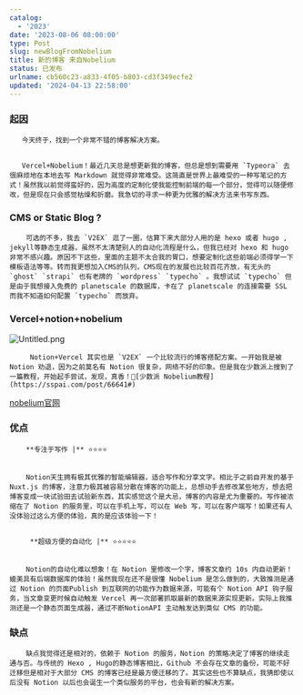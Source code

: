 ```yaml
---
catalog:
  - '2023'
date: '2023-08-06 08:00:00'
type: Post
slug: newBlogFromNobelium
title: 新的博客 来自Nobelium
status: 已发布
urlname: cb560c23-a833-4f05-b803-cd3f349ecfe2
updated: '2024-04-13 22:58:00'
---
```


### 起因


       今天终于，找到一个非常不错的博客解决方案。


       Vercel+Nobelium！最近几天总是想更新我的博客，但总是想到需要用 `Typeora` 去很麻烦地在本地去写 Markdown 就觉得非常难受。这简直是世界上最难受的一种写笔记的方式！虽然我以前觉得蛮好的，因为高度的定制化使我能控制前端的每一个部分，觉得可以随便修改，但是现在只会感觉枯燥和折磨。我急切的寻求一种更为优雅的解决方法来书写东西。


### CMS or Static Blog ?


        可选的不多，我去 `V2EX` 逛了一圈，估算下来大部分人用的是 hexo 或者 hugo , jekyll等静态生成器，虽然不太清楚别人的自动化流程是什么，但我已经对 hexo 和 hugo 非常不感兴趣。原因不下这些，里面的主题不太合我的胃口，想要定制化这些前端必须得学一下模板语法等等。转而我更想加入CMS的队列，CMS现在的发展也比较百花齐放，有无头的 `ghost` `strapi` 也有老牌的 `wordpress` `typecho` 。我想试试 `typecho` 但是由于我想接入免费的 planetscale 的数据库，卡在了 planetscale 的连接需要 SSL 而我不知道如何配置 `typecho` 而放弃。


### Vercel+notion+nobelium


![Untitled.png](https://prod-files-secure.s3.us-west-2.amazonaws.com/ed141b76-e4f4-4030-b3c9-9f8f9925cc4f/0ecc86b3-acdd-477f-ab59-852a7f533d4c/Untitled.png?X-Amz-Algorithm=AWS4-HMAC-SHA256&X-Amz-Content-Sha256=UNSIGNED-PAYLOAD&X-Amz-Credential=ASIAZI2LB4662QSSE374%2F20250420%2Fus-west-2%2Fs3%2Faws4_request&X-Amz-Date=20250420T091227Z&X-Amz-Expires=3600&X-Amz-Security-Token=IQoJb3JpZ2luX2VjEBgaCXVzLXdlc3QtMiJIMEYCIQDx0GQqTOu4p2GLUqrHOdd7cRyE4hUrWp31tGmrKH2AqQIhANTsRz%2FNh%2BwxpzL8ZLw4vqmlCW7NmPKtTYbkCDFakrnHKogECKH%2F%2F%2F%2F%2F%2F%2F%2F%2F%2FwEQABoMNjM3NDIzMTgzODA1Igx8CNKqKNW9wv%2F6w%2F0q3AOMKw%2FCQU6SACYOlsSPC2beb80rAY%2F6%2Ff8nqgq2KGwVV6pqjPLR8mcr0EBllMaVjV%2FqElzRce7IGrYJPlK3PmesuNqpbJXdptZCHKQHLvijST8e9QkB5NDdi76WmvUNK%2FHR%2FayNqutW1z4Z%2BKam8IKcfJ%2F9piASrdJ6DWN5OjNU9ZTAUYT7RElr1TMSLhaltXBg1H4JcRqsbGs8r1DEvUcaeLL8ui7QZB6QvpFZ%2FxBbLfnqaaH%2FA0bIg1RIRsgg3Lb%2BH2njamkrNATlRksiB31YnWQp%2FBiXOkkke9JYhpskvtkmH3R3sfI%2BCf6pU7X7NopF5Ot0FeODILXtoXI%2B6c9xts0ahoL0NWCFVFso9ybSduQ6fe7k6BapCLATmtvRaWTgoh9qIObwEbocFri6SL6rwJZJv3nmhRhU%2B8HKjxlUQmIMmHFIPeUkKHFIcz2r0DaHoruqiXgVgoJlNiCgHQyf2qxiYDviO64DwuihKJBwnirj8ZjerUWi0dhBlar6uSKDZYXwVWv94GKvr2QUys3KUXl177V6VkfFYKO9YJ9hWfxUsMiILIQapdfoLKq3NI1n0O2Q8DwBMfIqEmDf6COMrt061reG4TjSl%2FF98bT5Ivj8l4JUcOJCFQJ90DDFxpLABjqkAWpZb%2BgRufHkU5aU%2F6%2Bv5z%2FAPh2tgCJ1FHHL2rX3dvZAWcRj6YQjy8tL8PGqsmCHuCiXbeQOB23TopK7lIMeI0d9uKLchynhjK2zdAvQRM8eC0s8%2FWYcu6viMsAeJyYfBJo9MmdDk87DdxroYJ2nAF8k5NLv8GWbBTxyLmU3Mz7lUBFrj8deO7pzGnyGqV8%2FVfc2rb0eQNpQpjy6UyeDH3oKA3nk&X-Amz-Signature=dd7ebd015cd6706e807c819a8d0f8ad3ce59afceb21bab2a20b508fe8e3d0cac&X-Amz-SignedHeaders=host&x-id=GetObject)


         Notion+Vercel 其实也是 `V2EX` 一个比较流行的博客搭配方案。一开始我是被 Notion 劝退，因为之前莫名有 Notion 很复杂，网络不好的印象。但是我在少数派上搜到了一篇教程，开始起手尝试，发现，真香！🔗[少数派 Nobelium教程](https://sspai.com/post/66641#) 


[nobelium官网](https://nobelium.js.org/)


### 优点


        **专注于写作 |** ⭐⭐⭐⭐


        Notion天生拥有极其优雅的智能编辑器，适合写作和分享文字。相比于之前自开发的基于Nuxt.js 的博客，注意力极其被容易分散在博客的功能上，总想动手去修改某些地方，想去把博客变成一块试验田去试验新东西，其实感觉这个是大忌，博客的内容是尤为重要的。写作被浓缩在了 Notion 的服务里，可以在手机上写，可以在 Web 写，可以在客户端写！如果还有人没体验过这么方便的体验，真的是应该体验一下！


         **超级方便的自动化 |** ⭐⭐⭐⭐⭐


        Notion的自动化难以想象！在 Notion 里修改一个字，博客文章约 10s 内自动更新！媲美具有后端数据库的体验！虽然我现在还不是很懂 Nobelium 是怎么做到的，大致推测是通过 Notion 的页面Publish 到互联网的功能作为数据来源，可能有个 Notion API 钩子服务，当文章变更时候自动触发 Vercel 再一次部署抓取最新的数据来源实现更新。实际上我推测还是一个静态页面生成器，通过不断NotionAPI 主动触发达到类似 CMS 的功能。


### 缺点


        缺点我觉得还是相对的，依赖于 Notion 的服务，Notion 的策略决定了博客的继续走通与否。与传统的 Hexo , Hugo的静态博客相比，Github 不会存在文章的备份，可能不好迁移但是相对于大部分 CMS 的博客已经是最方便迁移的了。其实这些也不算缺点，我猜即使以后没有 Notion 以后也会诞生一个类似服务的平台，也会有新的解决方案。

